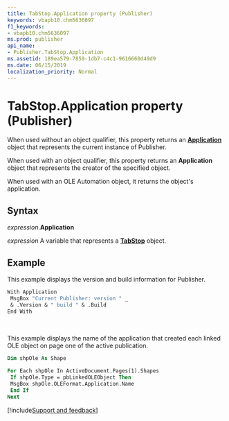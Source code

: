 ```yaml
---
title: TabStop.Application property (Publisher)
keywords: vbapb10.chm5636097
f1_keywords:
- vbapb10.chm5636097
ms.prod: publisher
api_name:
- Publisher.TabStop.Application
ms.assetid: 189ea579-7859-1db7-c4c1-9616660d49d9
ms.date: 06/15/2019
localization_priority: Normal
---
```



# TabStop.Application property (Publisher)

When used without an object qualifier, this property returns an **[Application](Publisher.Application.md)** object that represents the current instance of Publisher. 

When used with an object qualifier, this property returns an **Application** object that represents the creator of the specified object. 

When used with an OLE Automation object, it returns the object's application.


## Syntax

_expression_.**Application**

_expression_ A variable that represents a **[TabStop](Publisher.TabStop.md)** object.


## Example

This example displays the version and build information for Publisher.

```vb
With Application 
 MsgBox "Current Publisher: version " _ 
 & .Version & " build " & .Build 
End With
```

<br/>

This example displays the name of the application that created each linked OLE object on page one of the active publication.

```vb
Dim shpOle As Shape 
 
For Each shpOle In ActiveDocument.Pages(1).Shapes 
 If shpOle.Type = pbLinkedOLEObject Then 
 MsgBox shpOle.OLEFormat.Application.Name 
 End If 
Next
```

[!include[Support and feedback](~/includes/feedback-boilerplate.md)]